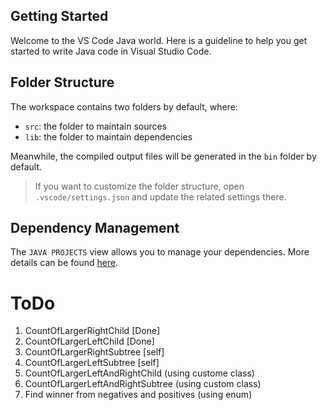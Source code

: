 ## Getting Started

Welcome to the VS Code Java world. Here is a guideline to help you get started to write Java code in Visual Studio Code.

## Folder Structure

The workspace contains two folders by default, where:

- `src`: the folder to maintain sources
- `lib`: the folder to maintain dependencies

Meanwhile, the compiled output files will be generated in the `bin` folder by default.

> If you want to customize the folder structure, open `.vscode/settings.json` and update the related settings there.

## Dependency Management

The `JAVA PROJECTS` view allows you to manage your dependencies. More details can be found [here](https://github.com/microsoft/vscode-java-dependency#manage-dependencies).

# ToDo
1. CountOfLargerRightChild [Done]
2. CountOfLargerLeftChild [Done]
3. CountOfLargerRightSubtree [self]
4. CountOfLargerLeftSubtree [self]
5. CountOfLargerLeftAndRightChild (using custome class)
6. CountOfLargerLeftAndRightSubtree (using custom class)
7. Find winner from negatives and positives (using enum)